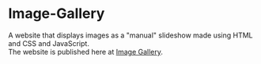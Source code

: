 # Image-Gallery
A website that displays images as a "manual" slideshow made using HTML and CSS and JavaScript. <br>
The website is published here at [Image Gallery](https://nexile-varun.github.io/Image-Gallery/).
